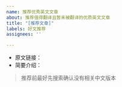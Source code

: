 ```yaml
---
name: 推荐优秀英文文章
about: 推荐值得翻译且暂未被翻译的优质英文文章
title: "[推荐文章]"
labels: 好文推荐
assignees: ''

---
```


- 原文链接：
- 简要介绍：

> 推荐前最好先搜索确认没有相关中文版本
